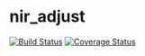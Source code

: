 # nir_adjust
[![Build Status](https://travis-ci.org/michael081906/nir_adjust.svg?branch=master)](https://travis-ci.org/michael081906/nir-adjust)
[![Coverage Status](https://coveralls.io/repos/github/michael081906/nir_adjust/badge.svg?branch=master)](https://coveralls.io/github/michael081906/nir-adjust?branch=master)
